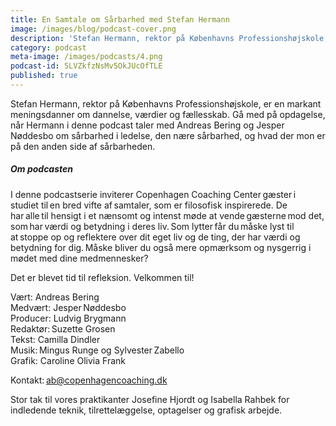 ```yaml
---
title: En Samtale om Sårbarhed med Stefan Hermann
image: /images/blog/podcast-cover.png
description: 'Stefan Hermann, rektor på Københavns Professionshøjskole, er en markant meningsdanner om dannelse, værdier og fællesskab. Gå med på opdagelse, når Hermann i denne podcast taler med Andreas Bering og Jesper Nøddesbo om sårbarhed i ledelse, den nære sårbarhed, og hvad der mon er på den anden side af sårbarheden.'
category: podcast
meta-image: /images/podcasts/4.png
podcast-id: 5LVZkfzNsMv5OkJUcOfTLE
published: true
---
```


Stefan Hermann, rektor på Københavns Professionshøjskole, er en markant meningsdanner om dannelse, værdier og fællesskab. Gå med på opdagelse, når Hermann i denne podcast taler med Andreas Bering og Jesper Nøddesbo om sårbarhed i ledelse, den nære sårbarhed, og hvad der mon er på den anden side af sårbarheden.

##### Om podcasten

I denne podcastserie inviterer Copenhagen Coaching Center gæster i studiet til en bred vifte af samtaler, som er filosofisk inspirerede. De har alle til hensigt i et nænsomt og intenst møde at vende gæsterne mod det, som har værdi og betydning i deres liv. Som lytter får du måske lyst til at stoppe op og reflektere over dit eget liv og de ting, der har værdi og betydning for dig. Måske bliver du også mere opmærksom og nysgerrig i mødet med dine medmennesker?

Det er blevet tid til refleksion. Velkommen til!  

Vært: Andreas Bering<br>
Medvært: Jesper Nøddesbo<br>
Producer: Ludvig Brygmann<br>
Redaktør: Suzette Grosen<br>
Tekst: Camilla Dindler<br>
Musik: Mingus Runge og Sylvester Zabello<br>
Grafik: Caroline Olivia Frank

Kontakt: ab@copenhagencoaching.dk

Stor tak til vores praktikanter Josefine Hjordt og Isabella Rahbek for indledende teknik, tilrettelæggelse, optagelser og grafisk arbejde.